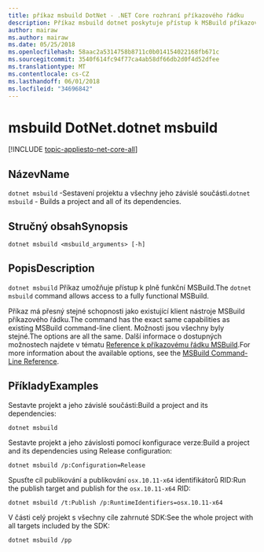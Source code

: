 ```yaml
---
title: příkaz msbuild DotNet - .NET Core rozhraní příkazového řádku
description: Příkaz msbuild dotnet poskytuje přístup k MSBuild příkazového řádku.
author: mairaw
ms.author: mairaw
ms.date: 05/25/2018
ms.openlocfilehash: 58aac2a5314758b8711c0b014154022168fb671c
ms.sourcegitcommit: 3540f614fc94f77ca4ab58df66db2d0f4d52dfee
ms.translationtype: MT
ms.contentlocale: cs-CZ
ms.lasthandoff: 06/01/2018
ms.locfileid: "34696842"
---
```

# <a name="dotnet-msbuild"></a><span data-ttu-id="da897-103">msbuild DotNet.</span><span class="sxs-lookup"><span data-stu-id="da897-103">dotnet msbuild</span></span>

[!INCLUDE [topic-appliesto-net-core-all](../../../includes/topic-appliesto-net-core-all.md)]

## <a name="name"></a><span data-ttu-id="da897-104">Název</span><span class="sxs-lookup"><span data-stu-id="da897-104">Name</span></span>

<span data-ttu-id="da897-105">`dotnet msbuild` -Sestavení projektu a všechny jeho závislé součásti.</span><span class="sxs-lookup"><span data-stu-id="da897-105">`dotnet msbuild` - Builds a project and all of its dependencies.</span></span>

## <a name="synopsis"></a><span data-ttu-id="da897-106">Stručný obsah</span><span class="sxs-lookup"><span data-stu-id="da897-106">Synopsis</span></span>

`dotnet msbuild <msbuild_arguments> [-h]`

## <a name="description"></a><span data-ttu-id="da897-107">Popis</span><span class="sxs-lookup"><span data-stu-id="da897-107">Description</span></span>

<span data-ttu-id="da897-108">`dotnet msbuild` Příkaz umožňuje přístup k plně funkční MSBuild.</span><span class="sxs-lookup"><span data-stu-id="da897-108">The `dotnet msbuild` command allows access to a fully functional MSBuild.</span></span>

<span data-ttu-id="da897-109">Příkaz má přesný stejné schopnosti jako existující klient nástroje MSBuild příkazového řádku.</span><span class="sxs-lookup"><span data-stu-id="da897-109">The command has the exact same capabilities as existing MSBuild command-line client.</span></span> <span data-ttu-id="da897-110">Možnosti jsou všechny byly stejné.</span><span class="sxs-lookup"><span data-stu-id="da897-110">The options are all the same.</span></span> <span data-ttu-id="da897-111">Další informace o dostupných možnostech najdete v tématu [Reference k příkazovému řádku MSBuild](/visualstudio/msbuild/msbuild-command-line-reference).</span><span class="sxs-lookup"><span data-stu-id="da897-111">For more information about the available options, see the [MSBuild Command-Line Reference](/visualstudio/msbuild/msbuild-command-line-reference).</span></span>

## <a name="examples"></a><span data-ttu-id="da897-112">Příklady</span><span class="sxs-lookup"><span data-stu-id="da897-112">Examples</span></span>

<span data-ttu-id="da897-113">Sestavte projekt a jeho závislé součásti:</span><span class="sxs-lookup"><span data-stu-id="da897-113">Build a project and its dependencies:</span></span>

`dotnet msbuild`

<span data-ttu-id="da897-114">Sestavte projekt a jeho závislosti pomocí konfigurace verze:</span><span class="sxs-lookup"><span data-stu-id="da897-114">Build a project and its dependencies using Release configuration:</span></span>

`dotnet msbuild /p:Configuration=Release`

<span data-ttu-id="da897-115">Spusťte cíl publikování a publikování `osx.10.11-x64` identifikátorů RID:</span><span class="sxs-lookup"><span data-stu-id="da897-115">Run the publish target and publish for the `osx.10.11-x64` RID:</span></span>

`dotnet msbuild /t:Publish /p:RuntimeIdentifiers=osx.10.11-x64`

<span data-ttu-id="da897-116">V části celý projekt s všechny cíle zahrnuté SDK:</span><span class="sxs-lookup"><span data-stu-id="da897-116">See the whole project with all targets included by the SDK:</span></span>

`dotnet msbuild /pp`

